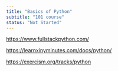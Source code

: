 ```yaml
---
title: "Basics of Python"
subtitle: "101 course"
status: "Not Started"
---
```


https://www.fullstackpython.com/

https://learnxinyminutes.com/docs/python/

https://exercism.org/tracks/python
